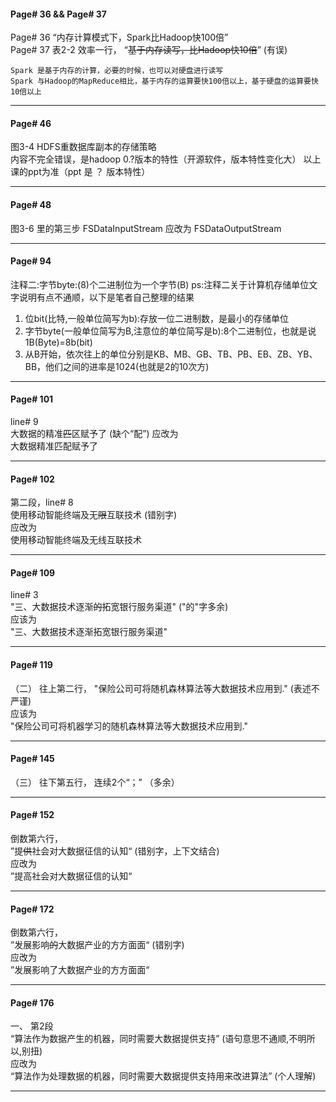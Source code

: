 #### Page# 36 && Page# 37
  Page# 36 “内存计算模式下，Spark比Hadoop快100倍”   
  Page# 37 表2-2 效率一行， “~~基于内存读写，比Hadoop快10倍~~” (有误)
                      
```  
Spark 是基于内存的计算，必要的时候，也可以对硬盘进行读写
Spark 与Hadoop的MapReduce相比，基于内存的运算要快100倍以上，基于硬盘的运算要快10倍以上
```
___


#### Page# 46    
  图3-4 HDFS重数据库副本的存储策略  
  内容不完全错误，是hadoop 0.?版本的特性（开源软件，版本特性变化大）
  以上课的ppt为准（ppt 是 ？ 版本特性）
  ___  

#### Page# 48
  图3-6 里的第三步 FSDataInputStream 应改为 FSDataOutputStream

___

#### Page# 94
  注释二:字节byte:(8)个二进制位为一个字节(B)
  ps:注释二关于计算机存储单位文字说明有点不通顺，以下是笔者自己整理的结果
  1. 位bit(比特,一般单位简写为b):存放一位二进制数，是最小的存储单位
  2. 字节byte(一般单位简写为B,注意位的单位简写是b):8个二进制位，也就是说1B(Byte)=8b(bit)
  3. 从B开始，依次往上的单位分别是KB、MB、GB、TB、PB、EB、ZB、YB、BB，他们之间的进率是1024(也就是2的10次方)
___

#### Page# 101
  line# 9   
  大数据的精准~~匹~~区赋予了   (缺个“配”)
  应改为   
  大数据精准匹配赋予了    
  ___

#### Page# 102
  第二段，line# 8   
  使用移动智能终端及无~~限~~互联技术   (错别字)   
  应改为   
  使用移动智能终端及无线互联技术   
  ___   
  
  #### Page# 109
  line# 3   
  "三、大数据技术逐渐~~的~~拓宽银行服务渠道" ("的"字多余)   
  应该为   
  "三、大数据技术逐渐拓宽银行服务渠道"    
  ___
  
  #### Page# 119
  （二） 往上第二行， 
  "保险公司可将随机森林算法等大数据技术应用到." (表述不严谨)   
  应该为   
  "保险公司可将机器学习的随机森林算法等大数据技术应用到."
  ___

 #### Page# 145
  （三） 往下第五行， 
  连续2个“；” （多余）

  ___
  
 #### Page# 152
 倒数第六行，   
 ”提~~供~~社会对大数据征信的认知“   (错别字，上下文结合)   
 应改为   
 ”提高社会对大数据征信的认知“
 ___

#### Page# 172
倒数第六行，   
”发展影响~~的~~大数据产业的方方面面“  (错别字)    
应改为   
”发展影响了大数据产业的方方面面“   
___

#### Page# 176
一、 
第2段   
“算法作为数据产生的机器，同时需要大数据提供支持”  (语句意思不通顺,不明所以,别扭)   
应改为   
“算法作为处理数据的机器，同时需要大数据提供支持用来改进算法”  (个人理解)   
___
